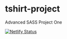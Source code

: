 # tshirt-project

Advanced SASS Project One

[![Netlify Status](https://api.netlify.com/api/v1/badges/9615041f-9cff-4345-ade1-6fc38fdffb0c/deploy-status)](https://app.netlify.com/sites/precious-belekoy-94018d/deploys)
